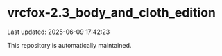 # vrcfox-2.3_body_and_cloth_edition

Last updated: 2025-06-09 17:42:23

This repository is automatically maintained.

